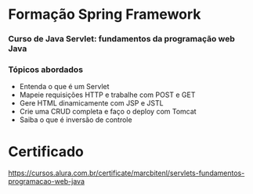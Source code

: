 # Formação Spring Framework

### Curso de Java Servlet: fundamentos da programação web Java

### Tópicos abordados

- Entenda o que é um Servlet
- Mapeie requisições HTTP e trabalhe com POST e GET
- Gere HTML dinamicamente com JSP e JSTL
- Crie uma CRUD completa e faço o deploy com Tomcat
- Saiba o que é inversão de controle

# Certificado

https://cursos.alura.com.br/certificate/marcbitenl/servlets-fundamentos-programacao-web-java

